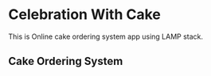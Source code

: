 # Celebration With Cake
This is Online cake ordering system app using LAMP stack.

## Cake Ordering System
